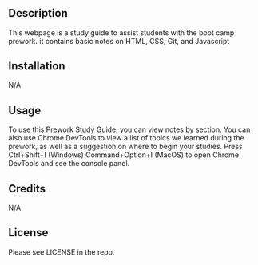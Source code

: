 # <prework-study-guide>

## Description

This webpage is a study guide to assist students with the boot camp prework. it contains basic notes on HTML, CSS, Git, and Javascript

## Installation

N/A

## Usage

To use this Prework Study Guide, you can view notes by section. You can also use Chrome DevTools to view a list of topics we learned during the prework, as well as a suggestion on where to begin your studies. Press Ctrl+Shift+I (Windows) Command+Option+I (MacOS) to open Chrome DevTools and see the console panel.

## Credits

N/A

## License

Please see LICENSE in the repo.